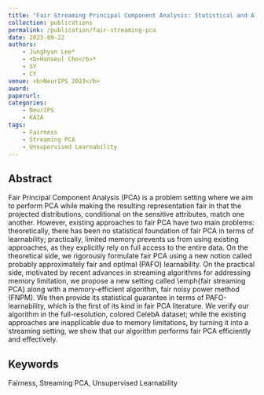 ```yaml
---
title: "Fair Streaming Principal Component Analysis: Statistical and Algorithmic Viewpoint"
collection: publications
permalink: /publication/fair-streaming-pca
date: 2023-09-22
authors:
    - Junghyun Lee*
    - <b>Hanseul Cho</b>*
    - SY
    - CY
venue: <b>NeurIPS 2023</b>
award: 
paperurl: 
categories: 
    - NeurIPS
    - KAIA
tags:
    - Fairness
    - Streaming PCA
    - Unsupervised Learnability
---
```


## Abstract

Fair Principal Component Analysis (PCA) is a problem setting where we aim to perform PCA while making the resulting representation fair in that the projected distributions, conditional on the sensitive attributes, match one another.
However, existing approaches to fair PCA have two main problems: theoretically, there has been no statistical foundation of fair PCA in terms of learnability; practically, limited memory prevents us from using existing approaches, as they explicitly rely on full access to the entire data.
On the theoretical side, we rigorously formulate fair PCA using a new notion called probably approximately fair and optimal (PAFO) learnability.
On the practical side, motivated by recent advances in streaming algorithms for addressing memory limitation, we propose a new setting called \emph{fair streaming PCA} along with a memory-efficient algorithm, fair noisy power method (FNPM).
We then provide its statistical guarantee in terms of PAFO-learnability, which is the first of its kind in fair PCA literature.
We verify our algorithm in the full-resolution, colored CelebA dataset; while the existing approaches are inapplicable due to memory limitations, by turning it into a streaming setting, we show that our algorithm performs fair PCA efficiently and effectively.

## Keywords

Fairness, Streaming PCA, Unsupervised Learnability
